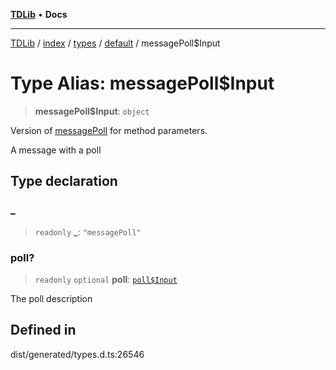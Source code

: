 [**TDLib**](../../../../../../README.md) • **Docs**

***

[TDLib](../../../../../../modules.md) / [index](../../../../../README.md) / [types](../../../README.md) / [default](../README.md) / messagePoll$Input

# Type Alias: messagePoll$Input

> **messagePoll$Input**: `object`

Version of [messagePoll](messagePoll.md) for method parameters.

A message with a poll

## Type declaration

### \_

> `readonly` **\_**: `"messagePoll"`

### poll?

> `readonly` `optional` **poll**: [`poll$Input`](poll$Input-1.md)

The poll description

## Defined in

dist/generated/types.d.ts:26546

